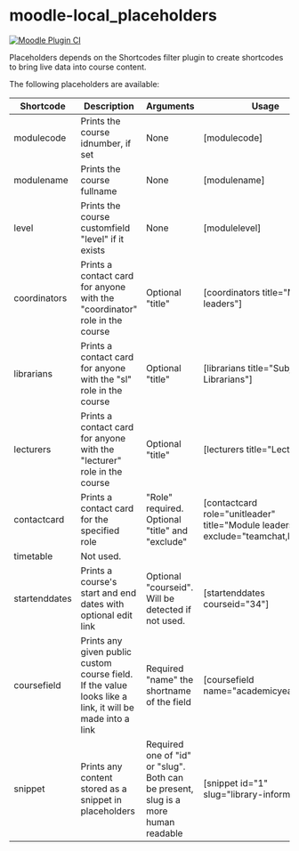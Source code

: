 # moodle-local_placeholders

[![Moodle Plugin CI](https://github.com/sharpchi/moodle-local_placeholders/actions/workflows/moodle-ci.yml/badge.svg)](https://github.com/sharpchi/moodle-local_placeholders/actions/workflows/moodle-ci.yml)

Placeholders depends on the Shortcodes filter plugin to create shortcodes to bring live data into course content.

The following placeholders are available:

| Shortcode | Description | Arguments | Usage |
| ----------| --------- | -------- | ---- |
| modulecode | Prints the course idnumber, if set | None | [modulecode] |
| modulename | Prints the course fullname | None | [modulename] |
| level      | Prints the course customfield "level" if it exists | None | [modulelevel] |
| coordinators | Prints a contact card for anyone with the "coordinator" role in the course | Optional "title" | [coordinators title="Module leaders"] |
| librarians | Prints a contact card for anyone with the "sl" role in the course | Optional "title" | [librarians title="Subject Librarians"] |
| lecturers | Prints a contact card for anyone with the "lecturer" role in the course | Optional "title" | [lecturers title="Lecturers"] |
| contactcard | Prints a contact card for the specified role | "Role" required. Optional "title" and "exclude" | [contactcard role="unitleader" title="Module leaders" exclude="teamchat,linkedin"] |
| timetable | Not used. | | |
| startenddates | Prints a course's start and end dates with optional edit link | Optional "courseid". Will be detected if not used. | [startenddates courseid="34"] |
| coursefield | Prints any given public custom course field. If the value looks like a link, it will be made into a link | Required "name" the shortname of the field | [coursefield name="academicyear"] |
| snippet | Prints any content stored as a snippet in placeholders | Required one of "id" or "slug". Both can be present, slug is a more human readable | [snippet id="1" slug="library-information"] |
